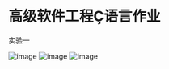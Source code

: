 高级软件工程Ç语言作业
========
实验一

![image](https://github.com/SA17225549/software/blob/master/image/test1-1.png)
![image](https://github.com/SA17225549/software/blob/master/image/test1-2.png)
![image](https://github.com/SA17225549/software/blob/master/image/test1-3.png)

